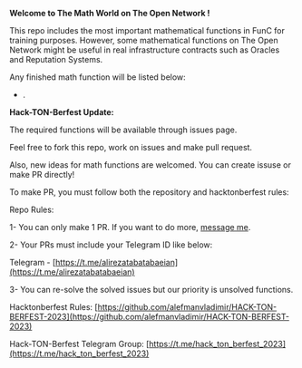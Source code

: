 **Welcome to The Math World on The Open Network !**

This repo includes the most important mathematical functions in FunC for training purposes. However, some mathematical functions on The Open Network might be useful in real infrastructure contracts such as Oracles and Reputation Systems.

Any finished math function will be listed below:

- .

**Hack-TON-Berfest Update:**

The required functions will be available through issues page.

Feel free to fork this repo, work on issues and make pull request.

Also, new ideas for math functions are welcomed. You can create issuse or make PR directly!

To make PR, you must follow both the repository and hacktonberfest rules:

Repo Rules:

1- You can only make 1 PR. If you want to do more, [message me](http://t.me/alirezatabatabaeian).

2- Your PRs must include your Telegram ID like below:

Telegram - [https://t.me/alirezatabatabaeian](https://t.me/alirezatabatabaeian)

3- You can re-solve the solved issues but our priority is unsolved functions.

Hacktonberfest Rules: [https://github.com/alefmanvladimir/HACK-TON-BERFEST-2023](https://github.com/alefmanvladimir/HACK-TON-BERFEST-2023)

Hack-TON-Berfest Telegram Group: [https://t.me/hack_ton_berfest_2023](https://t.me/hack_ton_berfest_2023)